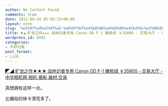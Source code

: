 ```yaml
---
author: No Content Found
comments: true
date: 2011-09-24 05:56:23+00:00
layout: note
slug: '%e2%97%a4%e2%97%a2-%e6%97%b7%e4%b8%96%e4%b9%8b%e4%bd%9c%e2%98%85%e2%98%85%e2%98%85-%e6%88%98%e5%9c%b0%e8%ae%b0%e8%80%85%e4%b8%93%e7%94%a8-canon-od-f-1-%e6%a9%84%e6%a6%84%e7%bb%bf-%ef%bf%a535800'
title: ◤◢ 旷世之作★★★ 战地记者专用 Canon OD F-1 橄榄绿 ￥35800 - 交易大厅 - 中华相机网 相机,摄影,器材,交易
wordpress_id: 6591
categories:
- 不好归类
post_format:
- Link
---
```


[◤◢ 旷世之作★★★ 战地记者专用 Canon OD F-1 橄榄绿 ￥35800 - 交易大厅 - 中华相机网 相机,摄影,器材,交易](http://www.camgle.com/viewthread.php?tid=238291&pid=3251017&page=1&extra=page=1&filter=0&orderby=dateline&ascdesc=DESC#pid3251017)

真想拥有这样一台。





比媚俗的徕卡漂亮多了。
